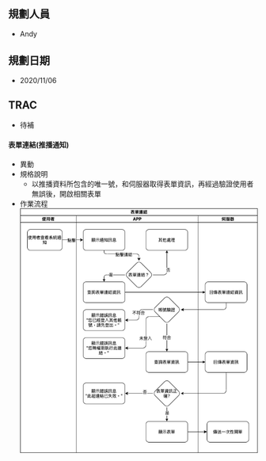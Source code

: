 ## <div id="user">規劃人員</div>
  * Andy

## <div id="updatedate">規劃日期</div>
  * 2020/11/06

## <div id="trac">TRAC</div>
  * 待補

#### <div id="notification_form_link">表單連結<path>(推播通知)</path></div>
* 異動
* 規格說明
  * 以推播資料所包含的唯一號，和伺服器取得表單資訊，再經過驗證使用者無誤後，開啟相關表單
* 作業流程
  ![Notification form link](./image/workflow_formlink.png)
